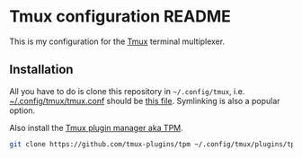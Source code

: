 # Tmux configuration README

This is my configuration for the [Tmux](https://github.com/tmux/tmux/wiki) terminal multiplexer.


## Installation

All you have to do is clone this repository in `~/.config/tmux`,
i.e. [~/.config/tmux/tmux.conf](~/.config/tmux/tmux.conf) should be
[this file](./tmux.conf). Symlinking is also a popular option.

Also install the [Tmux plugin manager aka TPM](https://github.com/tmux-plugins/tpm).
```sh
git clone https://github.com/tmux-plugins/tpm ~/.config/tmux/plugins/tpm
```


